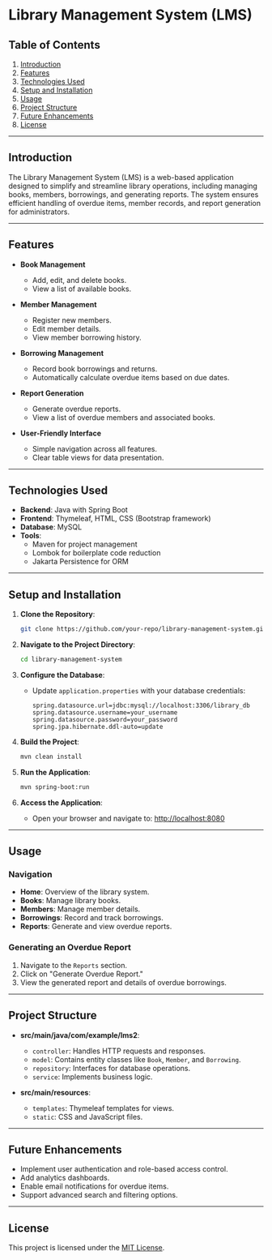 # Library Management System (LMS)

## Table of Contents

1. [Introduction](#introduction)
2. [Features](#features)
3. [Technologies Used](#technologies-used)
4. [Setup and Installation](#setup-and-installation)
5. [Usage](#usage)
6. [Project Structure](#project-structure)
7. [Future Enhancements](#future-enhancements)
8. [License](#license)

---

## Introduction

The Library Management System (LMS) is a web-based application designed to simplify and streamline library operations, including managing books, members, borrowings, and generating reports. The system ensures efficient handling of overdue items, member records, and report generation for administrators.

---

## Features

- **Book Management**
    - Add, edit, and delete books.
    - View a list of available books.

- **Member Management**
    - Register new members.
    - Edit member details.
    - View member borrowing history.

- **Borrowing Management**
    - Record book borrowings and returns.
    - Automatically calculate overdue items based on due dates.

- **Report Generation**
    - Generate overdue reports.
    - View a list of overdue members and associated books.

- **User-Friendly Interface**
    - Simple navigation across all features.
    - Clear table views for data presentation.

---

## Technologies Used

- **Backend**: Java with Spring Boot
- **Frontend**: Thymeleaf, HTML, CSS (Bootstrap framework)
- **Database**: MySQL
- **Tools**:
    - Maven for project management
    - Lombok for boilerplate code reduction
    - Jakarta Persistence for ORM

---

## Setup and Installation

1. **Clone the Repository**:
   ```bash
   git clone https://github.com/your-repo/library-management-system.git
   ```

2. **Navigate to the Project Directory**:
   ```bash
   cd library-management-system
   ```

3. **Configure the Database**:
    - Update `application.properties` with your database credentials:
      ```properties
      spring.datasource.url=jdbc:mysql://localhost:3306/library_db
      spring.datasource.username=your_username
      spring.datasource.password=your_password
      spring.jpa.hibernate.ddl-auto=update
      ```

4. **Build the Project**:
   ```bash
   mvn clean install
   ```

5. **Run the Application**:
   ```bash
   mvn spring-boot:run
   ```

6. **Access the Application**:
    - Open your browser and navigate to: [http://localhost:8080](http://localhost:8080)

---

## Usage

### Navigation

- **Home**: Overview of the library system.
- **Books**: Manage library books.
- **Members**: Manage member details.
- **Borrowings**: Record and track borrowings.
- **Reports**: Generate and view overdue reports.

### Generating an Overdue Report
1. Navigate to the `Reports` section.
2. Click on "Generate Overdue Report."
3. View the generated report and details of overdue borrowings.

---

## Project Structure

- **src/main/java/com/example/lms2**:
    - `controller`: Handles HTTP requests and responses.
    - `model`: Contains entity classes like `Book`, `Member`, and `Borrowing`.
    - `repository`: Interfaces for database operations.
    - `service`: Implements business logic.

- **src/main/resources**:
    - `templates`: Thymeleaf templates for views.
    - `static`: CSS and JavaScript files.

---

## Future Enhancements

- Implement user authentication and role-based access control.
- Add analytics dashboards.
- Enable email notifications for overdue items.
- Support advanced search and filtering options.

---

## License

This project is licensed under the [MIT License](LICENSE).
